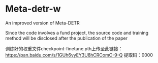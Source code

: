 # Meta-detr-w
An improved version of Meta-DETR

Since the code involves a fund project, the source code and training method will be disclosed after the publication of the paper

训练好的权重文件checkpoint-finetune.pth上传至此链接：
https://pan.baidu.com/s/1GUh6vyEY3U8hCRComC-9-Q 
提取码：0000
